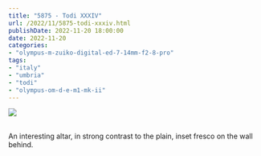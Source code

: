 ```yaml
---
title: "5875 - Todi XXXIV"
url: /2022/11/5875-todi-xxxiv.html
publishDate: 2022-11-20 18:00:00
date: 2022-11-20
categories:
- "olympus-m-zuiko-digital-ed-7-14mm-f2-8-pro"
tags:
- "italy"
- "umbria"
- "todi"
- "olympus-om-d-e-m1-mk-ii"
---
```

<div class="container">
<div class="center"><a target="_blank" href="https://d25zfm9zpd7gm5.cloudfront.net/1200x1200/2019/20190907_145214_lr.jpg"><img class="webfeedsFeaturedVisual" src="https://d25zfm9zpd7gm5.cloudfront.net/0600x0600/2019/20190907_145214_lr.jpg" /></a></div>
</div>
<br />

An interesting altar, in strong contrast to the plain, inset
fresco on the wall behind.
